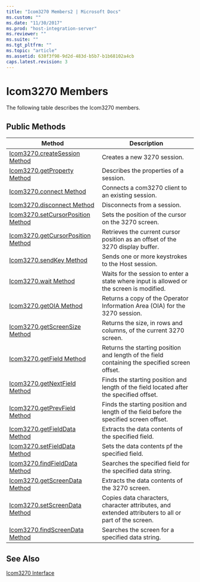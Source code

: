 ```yaml
---
title: "Icom3270 Members2 | Microsoft Docs"
ms.custom: ""
ms.date: "11/30/2017"
ms.prod: "host-integration-server"
ms.reviewer: ""
ms.suite: ""
ms.tgt_pltfrm: ""
ms.topic: "article"
ms.assetid: 638f3f98-9d2d-483d-b5b7-b1b68102a4cb
caps.latest.revision: 3
---
```

# Icom3270 Members
The following table describes the Icom3270 members.  
  
## Public Methods  
  
|Method|Description|  
|------------|-----------------|  
|[Icom3270.createSession Method](../HIS2010/icom3270-createsession-method1.md)|Creates a new 3270 session.|  
|[Icom3270.getProperty Method](../HIS2010/icom3270-getproperty-method1.md)|Describes the properties of a session.|  
|[Icom3270.connect Method](../HIS2010/icom3270-connect-method2.md)|Connects a com3270 client to an existing session.|  
|[Icom3270.disconnect Method](../HIS2010/icom3270-disconnect-method2.md)|Disconnects from a session.|  
|[Icom3270.setCursorPosition Method](../HIS2010/icom3270-setcursorposition-method1.md)|Sets the position of the cursor on the 3270 screen.|  
|[Icom3270.getCursorPosition Method](../HIS2010/icom3270-getcursorposition-method2.md)|Retrieves the current cursor position as an offset of the 3270 display buffer.|  
|[Icom3270.sendKey Method](../HIS2010/icom3270-sendkey-method2.md)|Sends one or more keystrokes to the Host session.|  
|[Icom3270.wait Method](../HIS2010/icom3270-wait-method2.md)|Waits for the session to enter a state where input is allowed or the screen is modified.|  
|[Icom3270.getOIA Method](../HIS2010/icom3270-getoia-method1.md)|Returns a copy of the Operator Information Area (OIA) for the 3270 session.|  
|[Icom3270.getScreenSize Method](../HIS2010/icom3270-getscreensize-method2.md)|Returns the size, in rows and columns, of the current 3270 screen.|  
|[Icom3270.getField Method](../HIS2010/icom3270-getfield-method2.md)|Returns the starting position and length of the field containing the specified screen offset.|  
|[Icom3270.getNextField Method](../HIS2010/icom3270-getnextfield-method2.md)|Finds the starting position and length of the field located after the specified offset.|  
|[Icom3270.getPrevField Method](../HIS2010/icom3270-getprevfield-method1.md)|Finds the starting position and length of the field before the specified screen offset.|  
|[Icom3270.getFieldData Method](../HIS2010/icom3270-getfielddata-method1.md)|Extracts the data contents of the specified field.|  
|[Icom3270.setFieldData Method](../HIS2010/icom3270-setfielddata-method1.md)|Sets the data contents pf the specified field.|  
|[Icom3270.findFieldData Method](../HIS2010/icom3270-findfielddata-method1.md)|Searches the specified field for the specified data string.|  
|[Icom3270.getScreenData Method](../HIS2010/icom3270-getscreendata-method2.md)|Extracts the data contents of the 3270 screen.|  
|[Icom3270.setScreenData Method](../HIS2010/icom3270-setscreendata-method2.md)|Copies data characters, character attributes, and extended attributers to all or part of the screen.|  
|[Icom3270.findScreenData Method](../HIS2010/icom3270-findscreendata-method1.md)|Searches the screen for a specified data string.|  
  
## See Also  
 [Icom3270 Interface](../HIS2010/icom3270-interface2.md)